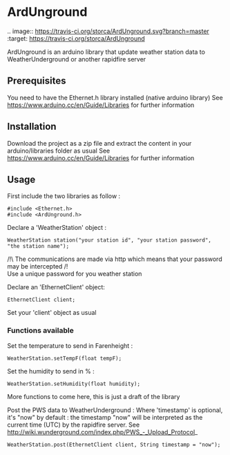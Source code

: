 # ArdUnground

.. image:: https://travis-ci.org/storca/ArdUnground.svg?branch=master
    :target: https://travis-ci.org/storca/ArdUnground

ArdUnground is an arduino library that update weather station data to WeatherUnderground or another rapidfire server

## Prerequisites

You need to have the Ethernet.h library installed (native arduino library)
See https://www.arduino.cc/en/Guide/Libraries for further information

## Installation

Download the project as a zip file and extract the content in your arduino/libraries folder as usual
See https://www.arduino.cc/en/Guide/Libraries for further information

## Usage

First include the two libraries as follow :
```
#include <Ethernet.h>
#include <ArdUnground.h>
```

Declare a 'WeatherStation' object :

```
WeatherStation station("your station id", "your station password", "the station name");
```
/!\ The communications are made via http which means that your password may be intercepted /!\
Use a unique password for you weather station

Declare an 'EthernetClient' object:
```
EthernetClient client;
```
Set your 'client' object as usual

### Functions available

Set the temperature to send in Farenheight :
```
WeatherStation.setTempF(float tempF);
```

Set the humidity to send in % :
```
WeatherStation.setHumidity(float humidity);
```

More functions to come here, this is just a draft of the library

Post the PWS data to WeatherUnderground :
Where 'timestamp' is optional, it's "now" by default : the timestamp "now" will be interpreted as the current time (UTC) by the rapidfire server. See http://wiki.wunderground.com/index.php/PWS_-_Upload_Protocol_
```
WeatherStation.post(EthernetClient client, String timestamp = "now");
```
